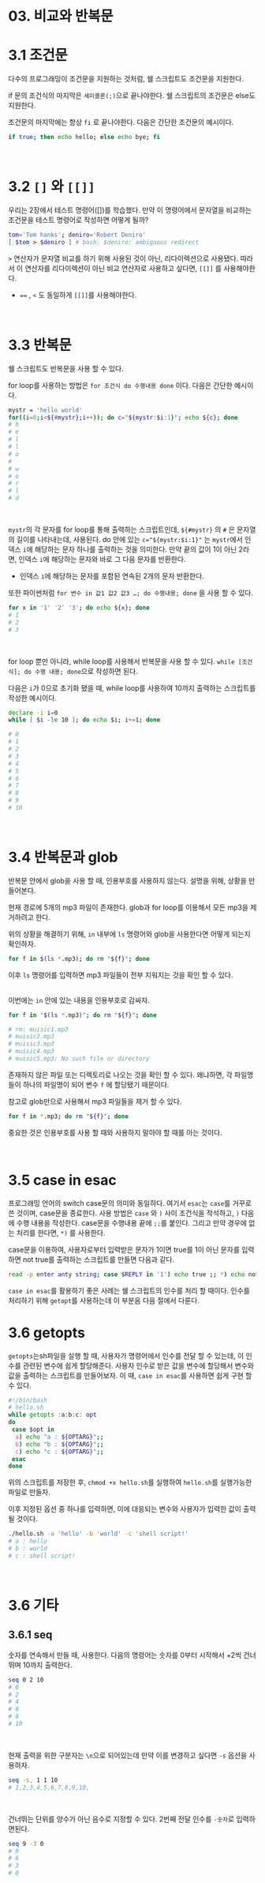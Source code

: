 # 03. 비교와 반복문

# 3.1 조건문

다수의 프로그래밍이 조건문을 지원하는 것처럼, 쉘 스크립트도 조건문을 지원한다.

if 문의 조건식의 마지막은 `세미콜론(;)`으로 끝나야한다. 쉘 스크립트의 조건문은 else도 지원한다.

조건문의 마지막에는 항상 `fi` 로 끝나야한다. 다음은 간단한 조건문의 예시이다.

```bash
if true; then echo hello; else echo bye; fi
```

<br/>

# 3.2 `[]` 와 `[[]]`

우리는 2장에서 테스트 명령어([])를 학습했다. 만약 이 명령어에서 문자열을 비교하는 조건문을 테스트 명령어로 작성하면 어떻게 될까?

```bash
tom='Tom hanks'; deniro='Robert Deniro'
[ $tom > $deniro ] # bash: $deniro: ambiguous redirect
```

`>` 연산자가 문자열 비교를 하기 위해 사용된 것이 아닌, 리다이렉션으로 사용됐다. 따라서 이 연산자를 리다이렉션이 아닌 비교 연산자로 사용하고 싶다면, `[[]]` 를 사용해야한다. 

- `==` , `<` 도 동일하게 `[[]]`를 사용해야한다.

<br/>

# 3.3 반복문

쉘 스크립트도 반복문을 사용 할 수 있다.

for loop를 사용하는 방법은 `for 조건식 do 수행내용 done` 이다. 다음은 간단한 예시이다.

```bash
mystr = 'hello world'
for((i=0;i<${#mystr};i++)); do c="${mystr:$i:1}"; echo ${c}; done
# h
# e
# l
# l
# o
# 
# w
# o
# r
# l
# d
```

<br/>

`mystr`의 각 문자를 for loop를 통해 출력하는 스크립트인데,  `${#mystr}` 의 `#` 은 문자열의 길이를 나타내는데, 사용된다. do 안에 있는 `c="${mystr:$i:1}"` 는 `mystr`에서 인덱스 `i`에 해당하는 문자 하나를 출력하는 것을 의미한다. 만약 끝의 값이 1이 아닌 2라면, 인덱스 `i`에 해당하는 문자와 바로 그 다음 문자를 반환한다.

- 인덱스 `i`에 해당하는 문자를 포함된 연속된 2개의 문자 반환한다.<br/>

또한 파이썬처럼 `for 변수 in 값1 값2 값3 …; do 수행내용; done` 을 사용 할 수 있다.

```bash
for x in '1' '2' '3'; do echo ${x}; done
# 1
# 2
# 3
```

<br/>

for loop 뿐만 아니라, while loop를 사용해서 반복문을 사용 할 수 있다. `while [조건식]; do 수행 내용; done`으로 작성하면 된다.

다음은 `i`가 0으로 초기화 됐을 때, while loop를 사용하여 10까지 출력하는 스크립트를 작성한 예시이다.

```bash
declare -i i=0
while [ $i -le 10 ]; do echo $i; i+=1; done

# 0
# 1
# 2
# 3
# 4
# 5
# 6
# 7
# 8
# 9
# 10
```

<br/>

# 3.4 반복문과 glob

반복문 안에서 glob을 사용 할 때, 인용부호를 사용하지 않는다. 설명을 위해, 상황을 만들어본다. 

현재 경로에 5개의 mp3 파일이 존재한다. glob과 for loop를 이용해서 모든 mp3을 제거하려고 한다. 

위의 상황을 해결하기 위해, `in` 내부에 `ls` 명령어와 glob을 사용한다면 어떻게 되는지 확인하자.

```bash
for f in $(ls *.mp3); do rm "${f}"; done
```

이후 `ls` 명령어를 입력하면 mp3 파일들이 전부 지워지는 것을 확인 할 수 있다.

<br/>이번에는 `in` 안에 있는 내용을 인용부호로 감싸자.

```bash
for f in "$(ls *.mp3)"; do rm "${f}"; done

# rm: muisic1.mp3
# muisic2.mp3
# muisic3.mp3
# muisic4.mp3
# muisic5.mp3: No such file or directory
```

존재하지 않은 파일 또는 디렉토리로 나오는 것을 확인 할 수 있다. 왜냐하면, 각 파일명들이 하나의 파일명이 되어 변수 `f` 에 할당됐기 때문이다. 

참고로 glob만으로 사용해서 mp3 파일들을 제거 할 수 있다.

```bash
for f in *.mp3; do rm "${f}"; done
```

중요한 것은 인용부호를 사용 할 때와 사용하지 말아야 할 때를 아는 것이다.

<br/>

# 3.5 case in esac

프로그래밍 언어의 switch case문의 의미와 동일하다. 여기서 `esac`는 `case`를 거꾸로 쓴 것이며, case문을 종료한다. 사용 방법은 `case` 와 `)` 사이 조건식을 작석하고, `)` 다음에 수행 내용을 작성한다. case문을 수행내용 끝에 `;;`를 붙인다.  그리고 만약 경우에 없는 처리를 한다면, `*)` 를 사용한다.

case문을 이용하여, 사용자로부터 입력받은 문자가 1이면 true를 1이 아닌 문자를 입력하면 not true를 출력하는 스크립트를 만들면 다음과 같다.

```bash
read -p enter anty string; case $REPLY in '1') echo true ;; *) echo not true;; esac
```

`case in esac`를 활용하기 좋은 사례는 쉘 스크립트의 인수를 처리 할 때이다.  인수를 처리하기 위해 `getopt`를 사용하는데 이 부분음 다음 절에서 다룬다. <br/>

# 3.6 getopts

`getopts`는sh파일을 실행 할 때, 사용자가 명령어에서 인수를 전달 할 수 있는데, 이 인수를 관련된 변수에 쉽게 할당해준다. 사용자 인수로 받은 값을 변수에 할당해서 변수와 값을 출력하는 스크립트를 만들어보자. 이 때, `case in esac`를 사용하면 쉽게 구현 할 수 있다.

```bash
#!/bin/bash
# hello.sh
while getopts :a:b:c: opt
do
 case $opt in
  a) echo "a : ${OPTARG}";;
  b) echo "b : ${OPTARG}";;
  c) echo "c : ${OPTARG}";;
 esac
done
```

위의 스크립트를 저장한 후, `chmod +x hello.sh`를 실행하여 `hello.sh`를 실행가능한 파일로 만들자.

이후 지정된 옵션 중 하나를 입력하면, 이에 대응되는 변수와 사용자가 입력한 값이 출력 될 것이다.

```bash
./hello.sh -a 'hello' -b 'world' -c 'shell script!'
# a : hello
# b : world
# c : shell script!
```

<br/>

# 3.6 기타

## 3.6.1 seq

숫자를 연속해서 만들 때, 사용한다. 다음의 명령어는 숫자를 0부터 시작해서 +2씩 건너뛰며 10까지 출력한다.

```bash
seq 0 2 10
# 0
# 2
# 4
# 6
# 8 
# 10
```

<br/>

현재 출력을 위한 구분자는 `\n`으로 되어있는데 만약 이를 변경하고 싶다면 `-s` 옵션을 사용하자.

```bash
seq -s, 1 1 10
# 1,2,3,4,5,6,7,8,9,10,
```

<br/>

건너뛰는 단위를 양수가 아닌 음수로 지정할 수 있다. 2번째 전달 인수를 `-숫자`로 입력하면된다.

```bash
seq 9 -3 0
# 9
# 6
# 3
# 0
```